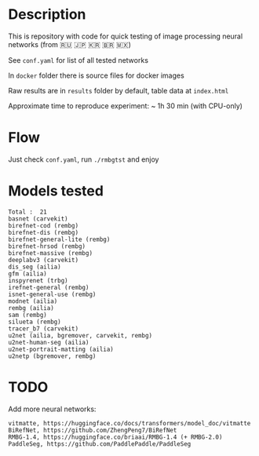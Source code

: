 # Description

This is repository with code for quick testing of image processing neural networks (from 🇷🇺 🇯🇵 🇰🇷 🇧🇷 🇲🇽)

See `conf.yaml` for list of all tested networks

In `docker` folder there is source files for docker images

Raw results are in `results` folder by default, table data at `index.html`

Approximate time to reproduce experiment: ~ 1h 30 min (with CPU-only)

# Flow

Just check `conf.yaml`, run `./rmbgtst` and enjoy

# Models tested

```
Total :  21
basnet (carvekit)
birefnet-cod (rembg)
birefnet-dis (rembg)
birefnet-general-lite (rembg)
birefnet-hrsod (rembg)
birefnet-massive (rembg)
deeplabv3 (carvekit)
dis_seg (ailia)
gfm (ailia)
inspyrenet (trbg)
irefnet-general (rembg)
isnet-general-use (rembg)
modnet (ailia)
rembg (ailia)
sam (rembg)
silueta (rembg)
tracer_b7 (carvekit)
u2net (ailia, bgremover, carvekit, rembg)
u2net-human-seg (ailia)
u2net-portrait-matting (ailia)
u2netp (bgremover, rembg)
```

# TODO

Add more neural networks:

```
vitmatte, https://huggingface.co/docs/transformers/model_doc/vitmatte
BiRefNet, https://github.com/ZhengPeng7/BiRefNet
RMBG-1.4, https://huggingface.co/briaai/RMBG-1.4 (+ RMBG-2.0)
PaddleSeg, https://github.com/PaddlePaddle/PaddleSeg
```
